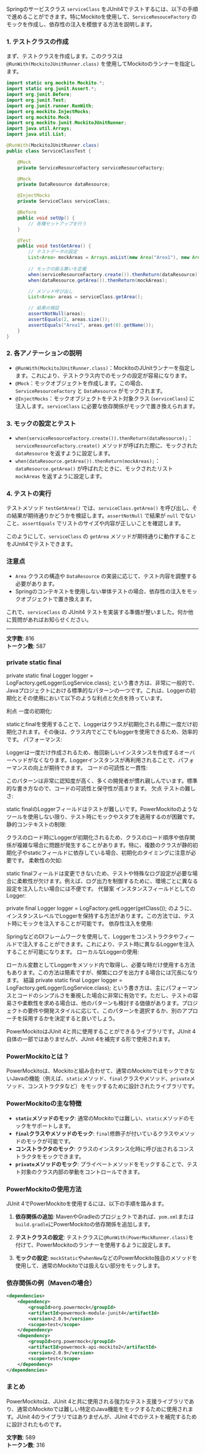 Springのサービスクラス `serviceClass` をJUnit4でテストするには、以下の手順で進めることができます。特にMockitoを使用して、`ServiceResouceFactory` のモックを作成し、依存性の注入を模倣する方法を説明します。

### 1. テストクラスの作成
まず、テストクラスを作成します。このクラスは `@RunWith(MockitoJUnitRunner.class)` を使用してMockitoのランナーを指定します。

```java
import static org.mockito.Mockito.*;
import static org.junit.Assert.*;
import org.junit.Before;
import org.junit.Test;
import org.junit.runner.RunWith;
import org.mockito.InjectMocks;
import org.mockito.Mock;
import org.mockito.junit.MockitoJUnitRunner;
import java.util.Arrays;
import java.util.List;

@RunWith(MockitoJUnitRunner.class)
public class ServiceClassTest {

    @Mock
    private ServiceResourceFactory serviceResourceFactory;

    @Mock
    private DataResource dataResource;

    @InjectMocks
    private ServiceClass serviceClass;

    @Before
    public void setUp() {
        // 各種セットアップを行う
    }

    @Test
    public void testGetArea() {
        // テストデータの設定
        List<Area> mockAreas = Arrays.asList(new Area("Area1"), new Area("Area2"));
        
        // モックの振る舞いを定義
        when(serviceResourceFactory.create()).thenReturn(dataResource);
        when(dataResource.getArea()).thenReturn(mockAreas);

        // メソッド呼び出し
        List<Area> areas = serviceClass.getArea();

        // 結果の検証
        assertNotNull(areas);
        assertEquals(2, areas.size());
        assertEquals("Area1", areas.get(0).getName());
    }
}
```

### 2. 各アノテーションの説明
- `@RunWith(MockitoJUnitRunner.class)`：MockitoのJUnitランナーを指定します。これにより、テストクラス内でのモックの設定が容易になります。
- `@Mock`：モックオブジェクトを作成します。この場合、`ServiceResourceFactory` と `DataResource` がモックされます。
- `@InjectMocks`：モックオブジェクトをテスト対象クラス (`serviceClass`) に注入します。`serviceClass` に必要な依存関係がモックで置き換えられます。

### 3. モックの設定とテスト
- `when(serviceResourceFactory.create()).thenReturn(dataResource);`：`serviceResourceFactory.create()` メソッドが呼ばれた際に、モックされた `dataResource` を返すように設定します。
- `when(dataResource.getArea()).thenReturn(mockAreas);`：`dataResource.getArea()` が呼ばれたときに、モックされたリスト `mockAreas` を返すように設定します。

### 4. テストの実行
テストメソッド `testGetArea()` では、`serviceClass.getArea()` を呼び出し、その結果が期待通りかどうかを検証します。`assertNotNull` で結果が `null` でないこと、`assertEquals` でリストのサイズや内容が正しいことを確認します。

このようにして、`serviceClass` の `getArea` メソッドが期待通りに動作することをJUnit4でテストできます。

### 注意点
- `Area` クラスの構造や `DataResource` の実装に応じて、テスト内容を調整する必要があります。
- Springのコンテキストを使用しない単体テストの場合、依存性の注入をモックオブジェクトで置き換えます。

これで、`serviceClass` の JUnit4 テストを実装する準備が整いました。何か他に質問があればお知らせください。

---

**文字数**: 816  
**トークン数**: 587


### private static final 
private static final Logger logger = LogFactory.getLogger(LogService.class); という書き方は、非常に一般的で、Javaプロジェクトにおける標準的なパターンの一つです。これは、Loggerの初期化とその使用において以下のような利点と欠点を持っています。

利点
一度の初期化:

staticとfinalを使用することで、Loggerはクラスが初期化される際に一度だけ初期化されます。その後は、クラス内でどこでもloggerを使用できるため、効率的です。
パフォーマンス:

Loggerは一度だけ作成されるため、毎回新しいインスタンスを作成するオーバーヘッドがなくなります。Loggerインスタンスが再利用されることで、パフォーマンスの向上が期待できます。
コードの可読性と一貫性:

このパターンは非常に認知度が高く、多くの開発者が慣れ親しんでいます。標準的な書き方なので、コードの可読性と保守性が高まります。
欠点
テストの難しさ:

static finalのLoggerフィールドはテストが難しいです。PowerMockitoのようなツールを使用しない限り、テスト時にモックやスタブを適用するのが困難です。
静的コンテキストの制限:

クラスのロード時にLoggerが初期化されるため、クラスのロード順序や依存関係が複雑な場合に問題が発生することがあります。特に、複数のクラスが静的初期化子やstaticフィールドに依存している場合、初期化のタイミングに注意が必要です。
柔軟性の欠如:

static finalフィールドは変更できないため、テストや特殊なログ設定が必要な場合に柔軟性が欠けます。例えば、ログ出力を制御するために、環境ごとに異なる設定を注入したい場合には不便です。
代替案
インスタンスフィールドとしてのLogger:

private final Logger logger = LogFactory.getLogger(getClass()); のように、インスタンスレベルでLoggerを保持する方法があります。この方法では、テスト時にモックを注入することが可能です。
依存性注入を使用:

SpringなどのDIフレームワークを使用して、Loggerをコンストラクタやフィールドで注入することができます。これにより、テスト時に異なるLoggerを注入することが可能になります。
ローカルなLoggerの使用:

ローカル変数としてLoggerをメソッド内で取得し、必要な時だけ使用する方法もあります。この方法は簡素ですが、頻繁にログを出力する場合には冗長になります。
結論
private static final Logger logger = LogFactory.getLogger(LogService.class); という書き方は、主にパフォーマンスとコードのシンプルさを重視した場合に非常に有効です。ただし、テストの容易さや柔軟性を求める場合は、他のパターンも検討する価値があります。プロジェクトの要件や開発スタイルに応じて、このパターンを選択するか、別のアプローチを採用するかを決定すると良いでしょう。



PowerMockitoはJUnit 4と共に使用することができるライブラリです。JUnit 4自体の一部ではありませんが、JUnit 4を補完する形で使用されます。

### PowerMockitoとは？
PowerMockitoは、Mockitoと組み合わせて、通常のMockitoではモックできないJavaの機能（例えば、`static`メソッド、`final`クラスやメソッド、`private`メソッド、コンストラクタなど）をモックするために設計されたライブラリです。

### PowerMockitoの主な特徴
- **`static`メソッドのモック**: 通常のMockitoでは難しい、`static`メソッドのモックをサポートします。
- **`final`クラスやメソッドのモック**: `final`修飾子が付いているクラスやメソッドのモックが可能です。
- **コンストラクタのモック**: クラスのインスタンス化時に呼び出されるコンストラクタをモックできます。
- **`private`メソッドのモック**: プライベートメソッドをモックすることで、テスト対象のクラス内部の挙動をコントロールできます。

### PowerMockitoの使用方法
JUnit 4でPowerMockitoを使用するには、以下の手順を踏みます。

1. **依存関係の追加**: MavenやGradleのプロジェクトであれば、`pom.xml`または`build.gradle`にPowerMockitoの依存関係を追加します。

2. **テストクラスの設定**: テストクラスに`@RunWith(PowerMockRunner.class)`を付けて、PowerMockitoのランナーを使用するように設定します。

3. **モックの設定**: `mockStatic`や`whenNew`などのPowerMockito独自のメソッドを使用して、通常のMockitoでは扱えない部分をモックします。

### 依存関係の例（Mavenの場合）

```xml
<dependencies>
    <dependency>
        <groupId>org.powermock</groupId>
        <artifactId>powermock-module-junit4</artifactId>
        <version>2.0.9</version>
        <scope>test</scope>
    </dependency>
    <dependency>
        <groupId>org.powermock</groupId>
        <artifactId>powermock-api-mockito2</artifactId>
        <version>2.0.9</version>
        <scope>test</scope>
    </dependency>
</dependencies>
```

### まとめ
PowerMockitoは、JUnit 4と共に使用される強力なテスト支援ライブラリであり、通常のMockitoでは難しい特定のJava機能をモックするために使用されます。JUnit 4のライブラリではありませんが、JUnit 4でのテストを補完するために設計されたものです。

**文字数**: 589  
**トークン数**: 316